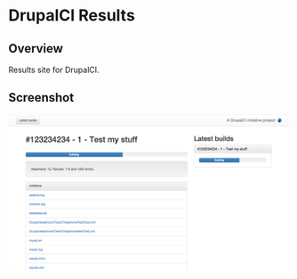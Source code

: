 DrupalCI Results
================

## Overview

Results site for DrupalCI.

## Screenshot

![Screenshot](/docs/results.png "Screenshot")
